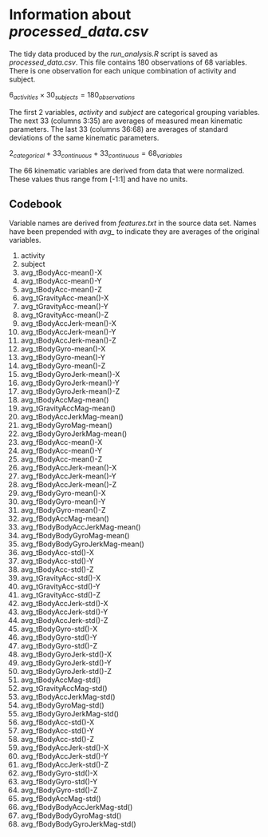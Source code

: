 # Information about *processed_data.csv*

The tidy data produced by the *run_analysis.R* script is saved as *processed_data.csv*. This file contains 180 observations of 68 variables. There is one observation for each unique combination of activity and subject.

${6}_{activities}\times{30}_{subjects}={180}_{observations}$

The first 2 variables, *activity* and *subject* are categorical grouping variables. The next 33 (columns 3:35) are averages of measured mean kinematic parameters. The last 33 (columns 36:68) are averages of standard deviations of the same kinematic parameters.

${2}_{categorical}+{33}_{continuous}+{33}_{continuous}={68}_{variables}$

The 66 kinematic variables are derived from data that were normalized. These values thus range from [-1:1] and have no units.

## Codebook

Variable names are derived from *features.txt* in the source data set. Names have been prepended with *avg\_* to indicate they are averages of the original variables.

1.  activity
2.  subject
3.  avg_tBodyAcc-mean()-X
4.  avg_tBodyAcc-mean()-Y
5.  avg_tBodyAcc-mean()-Z
6.  avg_tGravityAcc-mean()-X
7.  avg_tGravityAcc-mean()-Y
8.  avg_tGravityAcc-mean()-Z
9.  avg_tBodyAccJerk-mean()-X
10. avg_tBodyAccJerk-mean()-Y
11. avg_tBodyAccJerk-mean()-Z
12. avg_tBodyGyro-mean()-X
13. avg_tBodyGyro-mean()-Y
14. avg_tBodyGyro-mean()-Z
15. avg_tBodyGyroJerk-mean()-X
16. avg_tBodyGyroJerk-mean()-Y
17. avg_tBodyGyroJerk-mean()-Z
18. avg_tBodyAccMag-mean()
19. avg_tGravityAccMag-mean()
20. avg_tBodyAccJerkMag-mean()
21. avg_tBodyGyroMag-mean()
22. avg_tBodyGyroJerkMag-mean()
23. avg_fBodyAcc-mean()-X
24. avg_fBodyAcc-mean()-Y
25. avg_fBodyAcc-mean()-Z
26. avg_fBodyAccJerk-mean()-X
27. avg_fBodyAccJerk-mean()-Y
28. avg_fBodyAccJerk-mean()-Z
29. avg_fBodyGyro-mean()-X
30. avg_fBodyGyro-mean()-Y
31. avg_fBodyGyro-mean()-Z
32. avg_fBodyAccMag-mean()
33. avg_fBodyBodyAccJerkMag-mean()
34. avg_fBodyBodyGyroMag-mean()
35. avg_fBodyBodyGyroJerkMag-mean()
36. avg_tBodyAcc-std()-X
37. avg_tBodyAcc-std()-Y
38. avg_tBodyAcc-std()-Z
39. avg_tGravityAcc-std()-X
40. avg_tGravityAcc-std()-Y
41. avg_tGravityAcc-std()-Z
42. avg_tBodyAccJerk-std()-X
43. avg_tBodyAccJerk-std()-Y
44. avg_tBodyAccJerk-std()-Z
45. avg_tBodyGyro-std()-X
46. avg_tBodyGyro-std()-Y
47. avg_tBodyGyro-std()-Z
48. avg_tBodyGyroJerk-std()-X
49. avg_tBodyGyroJerk-std()-Y
50. avg_tBodyGyroJerk-std()-Z
51. avg_tBodyAccMag-std()
52. avg_tGravityAccMag-std()
53. avg_tBodyAccJerkMag-std()
54. avg_tBodyGyroMag-std()
55. avg_tBodyGyroJerkMag-std()
56. avg_fBodyAcc-std()-X
57. avg_fBodyAcc-std()-Y
58. avg_fBodyAcc-std()-Z
59. avg_fBodyAccJerk-std()-X
60. avg_fBodyAccJerk-std()-Y
61. avg_fBodyAccJerk-std()-Z
62. avg_fBodyGyro-std()-X
63. avg_fBodyGyro-std()-Y
64. avg_fBodyGyro-std()-Z
65. avg_fBodyAccMag-std()
66. avg_fBodyBodyAccJerkMag-std()
67. avg_fBodyBodyGyroMag-std()
68. avg_fBodyBodyGyroJerkMag-std()
